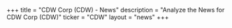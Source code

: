 +++
title = "CDW Corp (CDW) - News"
description = "Analyze the News for CDW Corp (CDW)"
ticker = "CDW"
layout = "news"
+++

